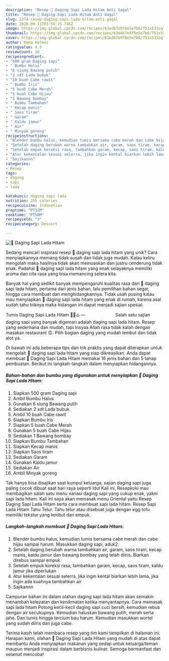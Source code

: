 ```yaml
---
description: "Resep 🥩 Daging Sapi Lada Hitam Anti Gagal"
title: "Resep 🥩 Daging Sapi Lada Hitam Anti Gagal"
slug: 2274-resep-daging-sapi-lada-hitam-anti-gagal
date: 2020-09-11T03:54:15.746Z
image: https://img-global.cpcdn.com/recipes/63edb7e9f8e5e7b6/751x532cq70/🥩-daging-sapi-lada-hitam-foto-resep-utama.jpg
thumbnail: https://img-global.cpcdn.com/recipes/63edb7e9f8e5e7b6/751x532cq70/🥩-daging-sapi-lada-hitam-foto-resep-utama.jpg
cover: https://img-global.cpcdn.com/recipes/63edb7e9f8e5e7b6/751x532cq70/🥩-daging-sapi-lada-hitam-foto-resep-utama.jpg
author: Emma Holmes
ratingvalue: 4.5
reviewcount: 10
recipeingredient:
- "500 gram Daging sapi"
- " Bumbu Halus"
- "6 siung Bawang putih"
- "2 sdt Lada bubuk"
- "10 buah Cabe rawit"
- " Bumbu Iris"
- "5 buah Cabe Merah"
- "5 buah Cabe Hijau"
- "1 Bawang bombay"
- " Bumbu Tambahan"
- " Kecap manis"
- " Saos tiram"
- " Garam"
- " Kaldu jamur"
- " Air"
- " Minyak goreng"
recipeinstructions:
- "Blender bumbu halus, kemudian tumis bersama cabe merah dan cabe hijau sampai harum. Masukkan daging sapi, aduk2."
- "Setelah daging berubah warna tambahkan air, garam, saos tiram, kecap manis, kaldu jamur dan bawang bombay yang telah diiris. Biarkan direbus sampai empuk."
- "Setelah empuk koreksi rasa, tambahkan garam, kecap, saos tiram, kaldu jamur jika diperlukan"
- "Atur kekentalan sesuai selerra, jika ingin kental biarkan lebih lama, jika ingin ada kuahnya tambahkan air"
- "Sajikannn"
categories:
- Resep
tags:
- daging
- sapi
- lada

katakunci: daging sapi lada 
nutrition: 255 calories
recipecuisine: Indonesian
preptime: "PT32M"
cooktime: "PT50M"
recipeyield: "3"
recipecategory: Dessert

---
```



![🥩 Daging Sapi Lada Hitam](https://img-global.cpcdn.com/recipes/63edb7e9f8e5e7b6/751x532cq70/🥩-daging-sapi-lada-hitam-foto-resep-utama.jpg)

Sedang mencari inspirasi resep 🥩 daging sapi lada hitam yang unik? Cara menyiapkannya memang tidak susah dan tidak juga mudah. Kalau keliru mengolah maka hasilnya tidak akan memuaskan dan justru cenderung tidak enak. Padahal 🥩 daging sapi lada hitam yang enak selayaknya memiliki aroma dan cita rasa yang bisa memancing selera kita.

Banyak hal yang sedikit banyak mempengaruhi kualitas rasa dari 🥩 daging sapi lada hitam, pertama dari jenis bahan, lalu pemilihan bahan segar, hingga cara membuat dan menghidangkannya. Tidak usah pusing kalau mau menyiapkan 🥩 daging sapi lada hitam yang enak di rumah, karena asal sudah tahu triknya maka hidangan ini dapat menjadi sajian spesial.

Tumis Daging Sapi Lada Hitam 🥩🥘♨️ —⠀⠀⠀⠀⠀⠀⠀⠀⠀ Salah satu sajian daging sapi yang banyak digemari adalah daging sapi lada hitam. Resep yang sederhana dan mudah, tapi Insyaa Allah rasa tidak kalah dengan masakan restaurant 😊. Pilih bagian daging yang mudah lembut dan tidak alot ya.


Di bawah ini ada beberapa tips dan trik praktis yang dapat diterapkan untuk mengolah 🥩 daging sapi lada hitam yang siap dikreasikan. Anda dapat membuat 🥩 Daging Sapi Lada Hitam memakai 16 jenis bahan dan 5 tahap pembuatan. Berikut ini langkah-langkah dalam menyiapkan hidangannya.

<!--inarticleads1-->

##### Bahan-bahan dan bumbu yang digunakan untuk menyiapkan 🥩 Daging Sapi Lada Hitam:

1. Siapkan 500 gram Daging sapi
1. Ambil  Bumbu Halus
1. Gunakan 6 siung Bawang putih
1. Sediakan 2 sdt Lada bubuk
1. Ambil 10 buah Cabe rawit
1. Siapkan  Bumbu Iris
1. Siapkan 5 buah Cabe Merah
1. Gunakan 5 buah Cabe Hijau
1. Sediakan 1 Bawang bombay
1. Siapkan  Bumbu Tambahan
1. Siapkan  Kecap manis
1. Siapkan  Saos tiram
1. Sediakan  Garam
1. Gunakan  Kaldu jamur
1. Sediakan  Air
1. Ambil  Minyak goreng


Tak hanya bisa disajikan saat kumpul keluarga, sajian daging sapi juga paling cocok dibuat saat hari raya seperti Idul Kali ini, Resepkoki mau membagikan salah satu menu variasi daging sapi yang cukup enak, yakni sapi lada hitam. Kali ini saya akan memasak menu Oriental yaitu Resep Daging Sapi Lada Hitam serta cara membuat sapi lada hitam. Resep Sapi Lada Hitam Tahu Telur. Tahu telur atau disebuat juga dengan egg tofu memiliki tekstur yang lembut dan empuk. 

<!--inarticleads2-->

##### Langkah-langkah membuat 🥩 Daging Sapi Lada Hitam:

1. Blender bumbu halus, kemudian tumis bersama cabe merah dan cabe hijau sampai harum. Masukkan daging sapi, aduk2.
1. Setelah daging berubah warna tambahkan air, garam, saos tiram, kecap manis, kaldu jamur dan bawang bombay yang telah diiris. Biarkan direbus sampai empuk.
1. Setelah empuk koreksi rasa, tambahkan garam, kecap, saos tiram, kaldu jamur jika diperlukan
1. Atur kekentalan sesuai selerra, jika ingin kental biarkan lebih lama, jika ingin ada kuahnya tambahkan air
1. Sajikannn


Campuran bahan ini dalam olahan daging sapi lada hitam akan semakin menambah kelezatan dan kenikmatan ketika menyantapnya. Cara memasak sapi lada hitam Potong kecil-kecil daging sapi cuci bersih, kemudian rebus dengan air secukupnya. Kemudian haluskan bawang putih, merah serta jahe. Dan tumis hingga tercium bau harum. Kemudian masukkan wortel yang sudah diiris dan juga cabe. 

Terima kasih telah membaca resep yang tim kami tampilkan di halaman ini. Harapan kami, olahan 🥩 Daging Sapi Lada Hitam yang mudah di atas dapat membantu Anda menyiapkan makanan yang sedap untuk keluarga/teman maupun menjadi inspirasi dalam berbisnis kuliner. Semoga bermanfaat dan selamat mencoba!
